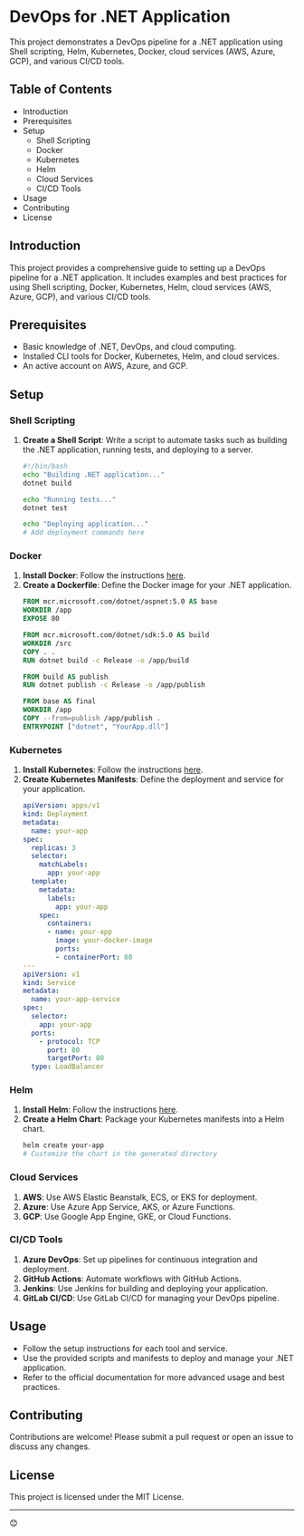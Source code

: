 # DevOps for .NET Application

This project demonstrates a DevOps pipeline for a .NET application using Shell scripting, Helm, Kubernetes, Docker, cloud services (AWS, Azure, GCP), and various CI/CD tools.

## Table of Contents
- Introduction
- Prerequisites
- Setup
  - Shell Scripting
  - Docker
  - Kubernetes
  - Helm
  - Cloud Services
  - CI/CD Tools
- Usage
- Contributing
- License

## Introduction
This project provides a comprehensive guide to setting up a DevOps pipeline for a .NET application. It includes examples and best practices for using Shell scripting, Docker, Kubernetes, Helm, cloud services (AWS, Azure, GCP), and various CI/CD tools.

## Prerequisites
- Basic knowledge of .NET, DevOps, and cloud computing.
- Installed CLI tools for Docker, Kubernetes, Helm, and cloud services.
- An active account on AWS, Azure, and GCP.

## Setup

### Shell Scripting
1. **Create a Shell Script**: Write a script to automate tasks such as building the .NET application, running tests, and deploying to a server.
    ```sh
    #!/bin/bash
    echo "Building .NET application..."
    dotnet build

    echo "Running tests..."
    dotnet test

    echo "Deploying application..."
    # Add deployment commands here
    ```

### Docker
1. **Install Docker**: Follow the instructions [here](https://docs.docker.com/).
2. **Create a Dockerfile**: Define the Docker image for your .NET application.
    ```dockerfile
    FROM mcr.microsoft.com/dotnet/aspnet:5.0 AS base
    WORKDIR /app
    EXPOSE 80

    FROM mcr.microsoft.com/dotnet/sdk:5.0 AS build
    WORKDIR /src
    COPY . .
    RUN dotnet build -c Release -o /app/build

    FROM build AS publish
    RUN dotnet publish -c Release -o /app/publish

    FROM base AS final
    WORKDIR /app
    COPY --from=publish /app/publish .
    ENTRYPOINT ["dotnet", "YourApp.dll"]
    ```

### Kubernetes
1. **Install Kubernetes**: Follow the instructions [here](https://kubernetes.io/).
2. **Create Kubernetes Manifests**: Define the deployment and service for your application.
    ```yaml
    apiVersion: apps/v1
    kind: Deployment
    metadata:
      name: your-app
    spec:
      replicas: 3
      selector:
        matchLabels:
          app: your-app
      template:
        metadata:
          labels:
            app: your-app
        spec:
          containers:
          - name: your-app
            image: your-docker-image
            ports:
            - containerPort: 80
    ---
    apiVersion: v1
    kind: Service
    metadata:
      name: your-app-service
    spec:
      selector:
        app: your-app
      ports:
        - protocol: TCP
          port: 80
          targetPort: 80
      type: LoadBalancer
    ```

### Helm
1. **Install Helm**: Follow the instructions [here](https://helm.sh/docs/intro/install/).
2. **Create a Helm Chart**: Package your Kubernetes manifests into a Helm chart.
    ```sh
    helm create your-app
    # Customize the chart in the generated directory
    ```

### Cloud Services
1. **AWS**: Use AWS Elastic Beanstalk, ECS, or EKS for deployment.
2. **Azure**: Use Azure App Service, AKS, or Azure Functions.
3. **GCP**: Use Google App Engine, GKE, or Cloud Functions.

### CI/CD Tools
1. **Azure DevOps**: Set up pipelines for continuous integration and deployment.
2. **GitHub Actions**: Automate workflows with GitHub Actions.
3. **Jenkins**: Use Jenkins for building and deploying your application.
4. **GitLab CI/CD**: Use GitLab CI/CD for managing your DevOps pipeline.

## Usage
- Follow the setup instructions for each tool and service.
- Use the provided scripts and manifests to deploy and manage your .NET application.
- Refer to the official documentation for more advanced usage and best practices.

## Contributing
Contributions are welcome! Please submit a pull request or open an issue to discuss any changes.

## License
This project is licensed under the MIT License.

---
😊
